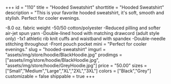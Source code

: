 +++
id = "110"
title = "Hooded Sweatshirt"
shorttitle = "Hooded Sweatshirt"
description = "This is your favorite hooded sweatshirt, it's soft, smooth and stylish. Perfect for cooler evenings.

-8.0 oz. fabric weight
-50/50 cotton/polyester
-Reduced pilling and softer air-jet spun yarn
-Double-lined hood with matching drawcord (adult style only)
-1x1 athletic rib knit cuffs and waistband with spandex
-Double-needle stitching throughout
-Front pouch pocket
mini = "Perfect for cooler evenings."
slug = "hooded-sweatshirt"
imgurl = "assets/img/store/hoodie/BlackHoodie.jpg"
prodimgs = ["assets/img/store/hoodie/BlackHoodie.jpg", "assets/img/store/hoodie/GreyHoodie.jpg"]
price = "50.00"
sizes = ["Small","Medium","Large","XL","2XL","3XL"]
colors = ["Black","Grey"]
customizable = false
shippable = true
+++
